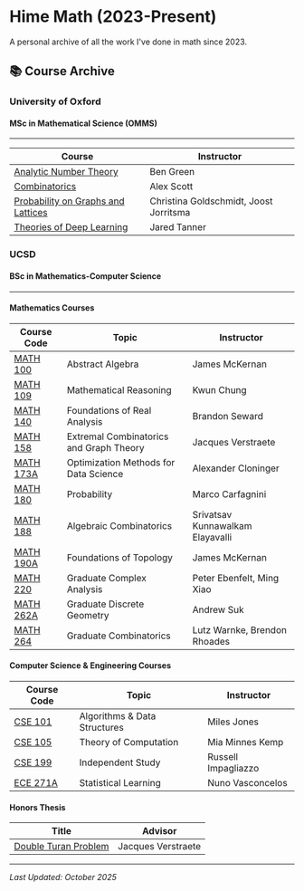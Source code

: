 # Hime Math (2023-Present)

A personal archive of all the work I've done in math since 2023.

## 📚 Course Archive

### University of Oxford

#### MSc in Mathematical Science (OMMS)

---

| Course                                                                    | Instructor                             |
| ------------------------------------------------------------------------- | -------------------------------------- |
| [Analytic Number Theory](Oxford/Analytic_Number_Theory/)                         | Ben Green                              |
| [Combinatorics](Oxford/Combinatorics/)                                           | Alex Scott                             |
| [Probability on Graphs and Lattices](Oxford/Probability_on_Graphs_and_Lattices/) | Christina Goldschmidt, Joost Jorritsma |
| [Theories of Deep Learning](Oxford/Theories_of_Deep_Learning/)                   | Jared Tanner                           |


### UCSD

#### BSc in Mathematics-Computer Science

---

#### Mathematics Courses

| Course Code            | Topic                                   | Instructor                       |
| ---------------------- | --------------------------------------- | -------------------------------- |
| [MATH 100](UCSD/MATH100/)   | Abstract Algebra                        | James McKernan                   |
| [MATH 109](UCSD/MATH109/)   | Mathematical Reasoning                  | Kwun Chung                       |
| [MATH 140](UCSD/MATH140/)   | Foundations of Real Analysis            | Brandon Seward                   |
| [MATH 158](UCSD/MATH158/)   | Extremal Combinatorics and Graph Theory | Jacques Verstraete               |
| [MATH 173A](UCSD/MATH173A/) | Optimization Methods for Data Science   | Alexander Cloninger              |
| [MATH 180](UCSD/MATH180/)   | Probability                             | Marco Carfagnini                 |
| [MATH 188](UCSD/MATH188/)   | Algebraic Combinatorics                 | Srivatsav Kunnawalkam Elayavalli |
| [MATH 190A](UCSD/MATH190A/) | Foundations of Topology                 | James McKernan                   |
| [MATH 220](UCSD/MATH220/)   | Graduate Complex Analysis               | Peter Ebenfelt, Ming Xiao        |
| [MATH 262A](UCSD/MATH262A/) | Graduate Discrete Geometry              | Andrew Suk                       |
| [MATH 264](UCSD/MATH264/)   | Graduate Combinatorics                  | Lutz Warnke, Brendon Rhoades     |

#### Computer Science & Engineering Courses

| Course Code          | Topic                        | Instructor          |
| -------------------- | ---------------------------- | ------------------- |
| [CSE 101](UCSD/CSE101/)   | Algorithms & Data Structures | Miles Jones         |
| [CSE 105](UCSD/CSE105/)   | Theory of Computation        | Mia Minnes Kemp     |
| [CSE 199](UCSD/CSE199/)   | Independent Study            | Russell Impagliazzo |
| [ECE 271A](UCSD/ECE271A/) | Statistical Learning         | Nuno Vasconcelos    |

#### Honors Thesis

| Title                           | Advisor            |
| ------------------------------- | ------------------ |
| [Double Turan Problem](UCSD/Thesis/) | Jacques Verstraete |

---

_Last Updated: October 2025_
